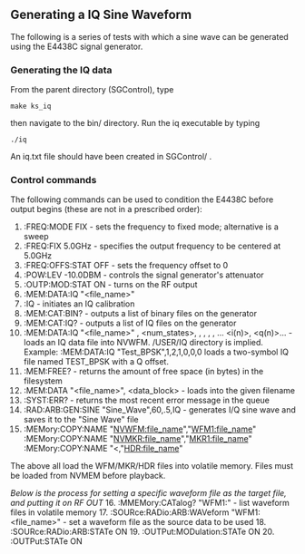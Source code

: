 ## Generating a IQ Sine Waveform

The following is a series of tests with which a sine wave can be generated
using the E4438C signal generator.

### Generating the IQ data

From the parent directory (SGControl), type

```
make ks_iq
```

then navigate to the bin/ directory. Run the iq executable by typing

```
./iq
```

An iq.txt file should have been created in SGControl/ .

### Control commands

The following commands can be used to condition the E4438C before output begins
(these are not in a prescribed order):

1. :FREQ:MODE FIX - sets the frequency to fixed mode; alternative is a sweep
2. :FREQ:FIX 5.0GHz - specifies the output frequency to be centered at 5.0GHz
3. :FREQ:OFFS:STAT OFF - sets the frequency offset to 0
4. :POW:LEV -10.0DBM - controls the signal generator's attenuator
5. :OUTP:MOD:STAT ON - turns on the RF output
6. :MEM:DATA:IQ "<file_name>"
7. :IQ - initiates an IQ calibration
8. :MEM:CAT:BIN? - outputs a list of binary files on the generator
9. :MEM:CAT:IQ? - outputs a list of IQ files on the generator
10. :MEM:DATA:IQ "<file_name>" <offsetQ>, <num_states>, <i0>, <q0>, <i1>, <q1>, ...
<i(n)>, <q(n)>... - loads an IQ data file into NVWFM. /USER/IQ directory is implied.
Example: :MEM:DATA:IQ "Test_BPSK",1,2,1,0,0,0 loads a two-symbol IQ file named
TEST_BPSK with a Q offset.
11. :MEM:FREE? - returns the amount of free space (in bytes) in the filesystem
12. :MEM:DATA "<file_name>", <data_block> - loads <datablock> into the given filename
13. :SYST:ERR? - returns the most recent error message in the queue
14. :RAD:ARB:GEN:SINE "Sine_Wave",60,.5,IQ - generates I/Q sine wave and saves it to the "Sine Wave" file
15. :MEMory:COPY:NAME "<NVWFM:file_name>","<WFM1:file_name>"
:MEMory:COPY:NAME "<NVMKR:file_name>","<MKR1:file_name>"
:MEMory:COPY:NAME "<,"<HDR:file_name>"

The above all load the WFM/MKR/HDR files into volatile memory. Files must be loaded from NVMEM before playback.

*Below is the process for setting a specific waveform file as the target file, and putting it on RF OUT*
16. :MMEMory:CATalog? "WFM1:" - list waveform files in volatile memory
17. :SOURce:RADio:ARB:WAVeform "WFM1:<file_name>" - set a waveform file as the source data to be used
18. :SOURce:RADio:ARB:STATe ON
19. :OUTPut:MODulation:STATe ON
20. :OUTPut:STATe ON

